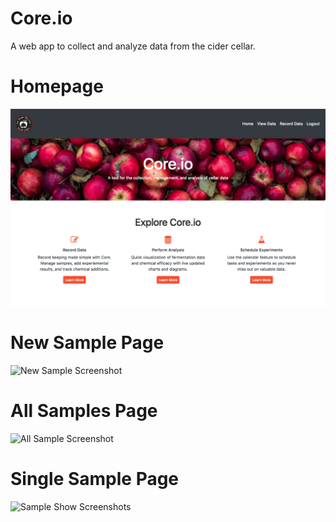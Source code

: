 # Core.io

A web app to collect and analyze data from the cider cellar.

Homepage
========
![Homepage Screenshot](screenshots/home.png "Homepage")

New Sample Page
========
![New Sample Screenshot](screenshots/sample#new.png "New Sample Form")

All Samples Page
========
![All Sample Screenshot](screenshots/sample#index.png "All Samples Page")

Single Sample Page
========
![Sample Show Screenshots](screenshots/sample#show.png "Sample Show Page")

